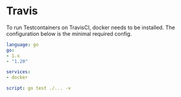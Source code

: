 # Travis

To run Testcontainers on TravisCI, docker needs to be installed. The configuration below
is the minimal required config.

```yaml
language: go
go:
- 1.x
- "1.20"

services:
- docker

script: go test ./... -v
```
